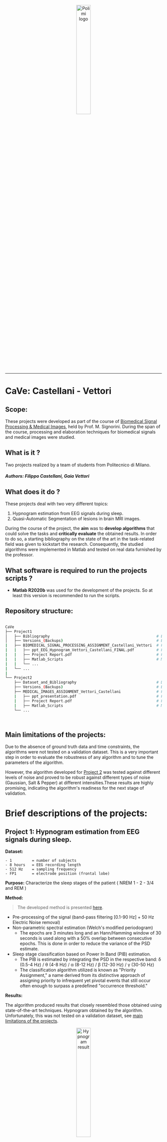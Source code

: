 <!-- Header -->

<p align="center">
    <img src="Meta_Media/Logo_Politecnico_Milano.png" alt="Polimi logo" width="30%" height="30%">
</p>


--------------

# CaVe: Castellani - Vettori

## Scope: 
These projects were developed as part of the course of [Biomedical Signal Processing & Medical Images](https://www11.ceda.polimi.it/schedaincarico/schedaincarico/controller/scheda_pubblica/SchedaPublic.do?&evn_default=evento&c_classe=766825&polij_device_category=DESKTOP&__pj0=0&__pj1=4b2fa48767f0da38e5c6eff2bf408a34), held by Prof. M. Signorini.
During the span of the course, processing and elaboration techniques for biomedical signals and medical images were studied.

## What is it ?
Two projects realized by a team of students from Politecnico di Milano.

##### Authors: Filippo Castellani, Gaia Vettori

## What does it do ?

These projects deal with two very different topics:
 1. Hypnogram estimation from EEG signals during sleep.
 2. Quasi-Automatic Segmentation of lesions in brain MRI images.

During the course of the project, the **aim** was to **develop algorithms** that could solve the tasks and **critically evaluate** the obtained results.
In order to do so, a starting bibliography on the state of the art in the task-related field was given to kickstart the research.
Consequently, the studied algorithms were implemented in Matlab and tested on real data furnished by the professor.

## What software is required to run the projects scripts ?
 - **Matlab R2020b** was used for the development of the projects. So at least this version is recommended to run the scripts.

## Repository structure:

```bash

CaVe
├── Project1
│   ├── Bibliography                                                # Bibliography on the state of the art
│   ├── Versions_(Backups)                                          # Backups of the project
|   ├── BIOMEDICAL_SIGNAL_PROCESSING_ASSIGNMENT_Castellani_Vettori  # Final version of the project
|   |   ├── ppt_EEG_Hypnogram_Vettori_Castellani_FINAL.pdf          # Final presentation
|   |   ├── Project Report.pdf                                      # Final report
|   |   ├── Matlab_Scripts                                          # Matlab scripts and functions
|   |   └── ...
|   └── ...
|
└── Project2
    ├── Dataset_and_Bibliography                                    # Dataset and bibliography on the state of the art
    ├── Versions_(Backups)                                          # Backups of the project
    ├── MEDICAL_IMAGES_ASSIGNMENT_Vettori_Castellani                # Final version of the project
    |   ├── ppt_presentation.pdf                                    # Final presentation
    |   ├── Project Report.pdf                                      # Final report
    |   ├── Matlab_Scripts                                          # Matlab scripts and functions
    └── ...

    
```


## Main limitations of the projects:

Due to the absence of ground truth data and time constraints, the algorithms were not tested on a validation dataset. This is a very important step in order to evaluate the robustness of any algorithm and to tune the parameters of the algorithm. 

However, the algorithm developed for [Project 2](#project-2-quasi-automatic-segmentation-of-lesions-in-brain-mri-images) was tested against different levels of noise and proved to be robust against different types of noise (Gaussian, Salt & Pepper) at different intensities.These results are highly promising, indicating the algorithm's readiness for the next stage of validation.

# Brief descriptions of the projects:

## Project 1: Hypnogram estimation from EEG signals during sleep.

**Dataset:**

    - 1         = number of subjects
    - 8 hours   = EEG recording length
    - 512 Hz    = sampling frequency
    - FP1       = electrode position (frontal lobe)


**Purpose:**
Characterize the sleep stages of the patient ( NREM 1 - 2 - 3/4 and REM )

**Method:**

> The developed method is presented [here](Project1/BIOMEDICAL_SIGNAL_PROCESSING_ASSIGNMENT_Castellani_Vettori/ppt_EEG_Hypnogram_Vettori_Castellani_FINAL.pdf).

- Pre-processing of the signal (band-pass filtering [0.1-90 Hz] + 50 Hz Electric Noise removal)
- Non-parametric spectral estimation (Welch's modified periodogram)
    - The epochs are 3 minutes long and an Hann/Hamming window of 30 seconds is used along with a 50% overlap between consecutive epochs. This is done in order to reduce the variance of the PSD estimate.
- Sleep stage classification based on Power In Band (PIB) estimation.
    - The PIB is estimated by integrating the PSD in the respective band: δ (0.5-4 Hz) / θ (4-8 Hz) / α (8-12 Hz) / β (12-30 Hz) / γ (30-50 Hz)
    - The classification algorithm utilized is known as "Priority Assignment," a name derived from its distinctive approach of assigning priority to infrequent yet pivotal events that still occur often enough to surpass a predefined "occurrence threshold."


**Results:**

The algorithm produced results that closely resembled those obtained using state-of-the-art techniques.
Hypnogram obtained by the algorithm. Unfortunately, this was not tested on a validation dataset, see [main limitations of the projects](#main-limitations-of-the-projects).


<p align="center">
    <img src="Meta_Media/Hypnogram_result.jpg" alt="Hypnogram result" width="30%">
    <br>
    <i> Click on the image to see the full size version </i>
</p>

Hypnogram example obtained by the state of the art technique:

<p align="center">
    <img src="Project1/Media/PPT_Presentation/Hypnograms_example.jpg" alt="Hypnogram example" width="30%">
    <br>
    <i> Click on the image to see the full size version </i>
</p>

The most valuable addition of such an algorithm is that it is completely automatic and does not require any manual intervention. Currently, the state of the art techniques require the Field Expert (FE) to manually inspect many hours of EEG recordings and manually annotate the sleep stages. This is a very time-consuming task and is prone to human error.


## Project 2: Quasi-Automatic Segmentation of lesions in brain MRI images.

> **Q: Why is it called Quasi-Automatic Segmentation ?**
> 
> **A:** "Quasi-Automatic" refers to the approach where the user initiates the segmentation process by manually selecting the region of interest (ROI) in the first slice of the MRI image. Subsequently, the algorithm takes over and automatically performs lesion segmentation in the remaining slices of the image. This hybrid method streamlines the segmentation process while still requiring an initial user interaction to define the area of interest.

**Dataset:**

    - 1                         = number of subjects
    - 256x256x112 voxels        = MRI volume size
    - 0.9375, 0.9375, 1.4000    = voxel size (mm)
    - T1-weighted               = MRI type

<p align="center">
    <img src="Meta_Media/volume.jpg" alt="Original MRI" width="30%">
    <br>
    <i> Click on the image to see the full size version </i>
</p>

**Purpose:**

- The primary objective of this project is to segment the lesion and calculate its cross-sectional area specifically in the sagittal slice number 135;
- Following the initial segmentation, the secondary goal is to identify sagittal slices containing the lesion and extend the quantification of its cross-sectional area to the entire volume of interest;
- This segmentation process is then repeated across axial slices, enabling a comprehensive assessment of the lesion's extent and characteristics;
- As a part of the project's evaluation, noise is intentionally introduced into the original dataset. The objective is to systematically investigate the performance of the implemented workflow under various levels of noise, providing valuable insights into its robustness and reliability.

**Method:**

> The developed method is presented [here](Project2/MEDICAL_IMAGES_ASSIGNMENT_Vettori_Castellani/ppt_presentation.pdf).

The method developed is based on the following main steps:
1. The very first slice of the MRI volume is selected by the Field Expert (FE) (presumably a radiologist) as well as the region of interest (ROI) in the first slice;
2. The selected ROI is enhanced by the algorithm using a non-linear filter;
    This filter was one of the main contributions of the project since it was developed by the team. See the [Non-linear filter](#non-linear-filter) section for more details;
3. The enhanced ROI is then binarized using one of the most common binarization techniques: Otsu's method.
4. The binarized ROI is then proposed to the FE for approval. If the FE approves the binarization, the algorithm proceeds to the next step, otherwise the FE can manually modify the binarization;
5. The algorithm then proceeds automatically to the segmentation of the lesion in the other slices of the MRI.
This is achieved by repeating steps 2-4 for each slice of the MRI volume and selecting the binarized area that has the closest overlap with the centroid of the binarized area of the previous slice;

NOTICE: In order not to "lose" the lesion in case of a wrong binarization, the algorithm keeps track of the previous binarizations and uses the centroids as a reference for the next slice by weighting them with a [recursive factor](#recursive-weighting-factor).

**Results:**

<p align="center">
    <img src="Meta_Media/result_gif.gif" alt="Segmentation result" width="50%">
    <br>
    <i> Click on the image to see the full size version </i>
</p>

The algorithm was tested on the provided dataset and tested against different levels of noise.
It was found that the algorithm is robust against different levels and types of noise (Gaussian, Salt & Pepper) and that the results are very promising. However this is not enough to validate the algorithm and further testing is required, see [main limitations of the project](#main-limitations-of-the-project).

<p align="center">
    <img src="Meta_Media/noise.jpeg" alt="Segmentation result" width="30%">
    <br>
    <i> Click on the image to see the full size version </i>
</p>


## Additional information:

#### Non-linear filter:

This filter is a modified version of the sigmoid function. This function is used to enhance the contrast of the image in order to make the lesion more "visible" and hence easier to segment for the algorithm.

$$
    Def:
    \begin{cases}
        I(x,y) = \text{Original image} \\
        \hat{I}(x,y) = \text{Enhanced image} \\
    \end{cases}  
$$

The filter is based on the following operation:

$$
    \begin{equation}
    \hat{I}(x,y) = \frac{1+g}{1+e^{k\frac{1}{2}-kI(x,y)}}-\frac{g}{2}
    \end{equation}
$$

$$
where:
\begin{cases}
        g = \text{gain} \\
        k = \text{constant} \\
    \end{cases}
$$

Furthermore, the function is clipped to the range [0,255] in order to avoid overflow and underflow:

$$
\begin{cases}
    \hat{I}(x,y) = 255 \text{ if } \hat{I}(x,y) > 255 \\
    \hat{I}(x,y) = 0 \text{ if } \hat{I}(x,y) < 0 \\
\end{cases}
$$

<p align="center">
    <img src="Meta_Media/sigmoid.png" alt="Sigmoid function" width="20%">
    <br>
    Figure: Non-linear filter with parameters g = 0.2 and k = 10
</p>

Example of the filter applied to the original image:

<p align="center">
    <img src="Meta_Media/enhanced_slice.png" alt="Filter example" width="60%">
    <br>
    <i> Click on the image to see the full size version </i>
</p>


#### Recursive weighting factor:

The recursive weighting factor is used to weight the centroids of the binarized areas of the previous slices in order to find the centroid of the binarized area of the current slice.

$$
\begin{equation}
 weight_n = \frac{1}{1.2^n}
\end{equation}
$$

The following is an intuitive representation of the recursive weighting factor:

<p align="center">
    <img src="Meta_Media/intuition_weigth.png" alt="Recursive weighting factor" width="15%">
    <br>
</p>

--------------------------------------------------------------------------------------------------

## Thanks for reading!
If you got this far, thank you for your attention and interest in the projects!

### Gaia Vettori & Filippo Castellani

